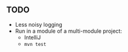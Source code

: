 ## TODO

- Less noisy logging
- Run in a module of a multi-module project:
  * IntelliJ
  * `mvn test`